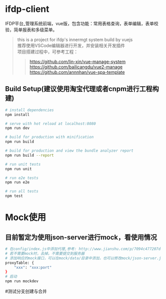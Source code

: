 # ifdp-client
IFDP平台_管理系统前端，vue版，包含功能：常用表格查询，表单编辑，表单校验，简单报表和多级菜单。

> this is a project for ifdp's innermgt system build by vuejs<br>
> 推荐使用VSCode编辑器进行开发，并安装相关开发插件<br>
> 项目搭建过程中，可参考工程：<br>
>> https://github.com/lin-xin/vue-manage-system<br>
>> https://github.com/bailicangdu/vue2-manage<br>
>> https://github.com/annnhan/vue-spa-template<br>

## Build Setup(建议使用淘宝代理或者cnpm进行工程构建)

``` bash
# install dependencies
npm install

# serve with hot reload at localhost:8080
npm run dev

# build for production with minification
npm run build

# build for production and view the bundle analyzer report
npm run build --report

# run unit tests
npm run unit

# run e2e tests
npm run e2e

# run all tests
npm test
```

# Mock使用
## 目前暂定为使用json-server进行mock，看使用情况
``` bash
# 在config/index.js中添加代理,参考: http://www.jianshu.com/p/7094c477207d
# 若不需要mock时，去掉。不需要提交到服务器
# 添加响应的mock接口，可以在mock/data/目录中添加，也可以修改mock/json-server.js进行添加
proxyTable: {
	"xxx": "xxx:port"	
}
# 启动
npm run mockdev
```

#测试分支创建与合并

